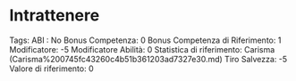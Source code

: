 # Intrattenere

Tags: ABI
: No
Bonus Competenza: 0
Bonus Competenza di Riferimento: 1
Modificatore: -5
Modificatore  Abilità: 0
Statistica di riferimento: Carisma (Carisma%200745fc43260c4b51b361203ad7327e30.md)
Tiro Salvezza: -5
Valore di riferimento: 0